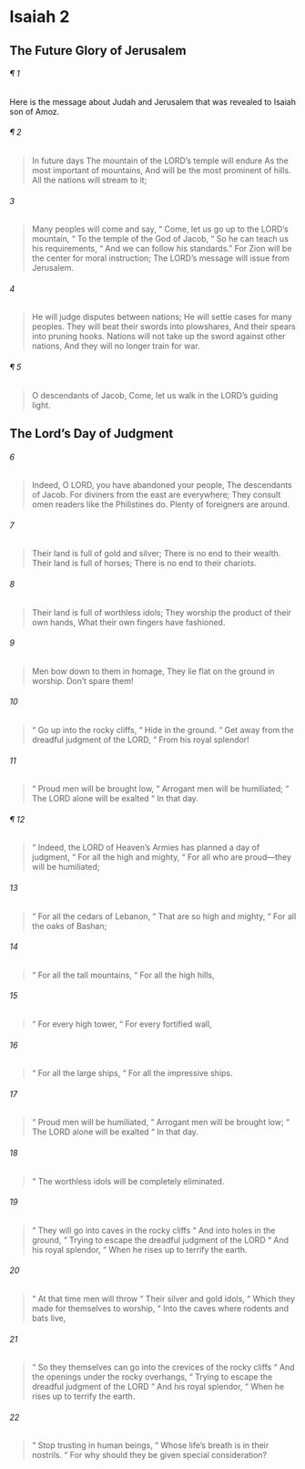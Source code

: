 # Isaiah 2
## The Future Glory of Jerusalem
###### ¶ 1
Here is the message about Judah and Jerusalem that was revealed to Isaiah son of Amoz.
###### ¶ 2
> In future days
> The mountain of the LORD’s temple will endure
> As the most important of mountains,
> And will be the most prominent of hills.
> All the nations will stream to it;
###### 3
> Many peoples will come and say,
>  “ Come, let us go up to the LORD’s mountain,
>  “ To the temple of the God of Jacob,
>  “ So he can teach us his requirements,
>  “ And we can follow his standards.”
> For Zion will be the center for moral instruction;
> The LORD’s message will issue from Jerusalem.
###### 4
> He will judge disputes between nations;
> He will settle cases for many peoples.
> They will beat their swords into plowshares,
> And their spears into pruning hooks.
> Nations will not take up the sword against other nations,
> And they will no longer train for war.
###### ¶ 5
> O descendants of Jacob,
> Come, let us walk in the LORD’s guiding light.
## The Lord’s Day of Judgment
###### 6
> Indeed, O LORD, you have abandoned your people,
> The descendants of Jacob.
> For diviners from the east are everywhere;
> They consult omen readers like the Philistines do.
> Plenty of foreigners are around.
###### 7
> Their land is full of gold and silver;
> There is no end to their wealth.
> Their land is full of horses;
> There is no end to their chariots.
###### 8
> Their land is full of worthless idols;
> They worship the product of their own hands,
> What their own fingers have fashioned.
###### 9
> Men bow down to them in homage,
> They lie flat on the ground in worship.
> Don’t spare them!
###### 10
>  “ Go up into the rocky cliffs,
>  “ Hide in the ground.
>  “ Get away from the dreadful judgment of the LORD,
>  “ From his royal splendor!
###### 11
>  “ Proud men will be brought low,
>  “ Arrogant men will be humiliated;
>  “ The LORD alone will be exalted
>  “ In that day.
###### ¶ 12
>  “ Indeed, the LORD of Heaven’s Armies has planned a day of judgment,
>  “ For all the high and mighty,
>  “ For all who are proud—they will be humiliated;
###### 13
>  “ For all the cedars of Lebanon,
>  “ That are so high and mighty,
>  “ For all the oaks of Bashan;
###### 14
>  “ For all the tall mountains,
>  “ For all the high hills,
###### 15
>  “ For every high tower,
>  “ For every fortified wall,
###### 16
>  “ For all the large ships,
>  “ For all the impressive ships.
###### 17
>  “ Proud men will be humiliated,
>  “ Arrogant men will be brought low;
>  “ The LORD alone will be exalted
>  “ In that day.
###### 18
>  “ The worthless idols will be completely eliminated.
###### 19
>  “ They will go into caves in the rocky cliffs
>  “ And into holes in the ground,
>  “ Trying to escape the dreadful judgment of the LORD
>  “ And his royal splendor,
>  “ When he rises up to terrify the earth.
###### 20
>  “ At that time men will throw
>  “ Their silver and gold idols,
>  “ Which they made for themselves to worship,
>  “ Into the caves where rodents and bats live,
###### 21
>  “ So they themselves can go into the crevices of the rocky cliffs
>  “ And the openings under the rocky overhangs,
>  “ Trying to escape the dreadful judgment of the LORD
>  “ And his royal splendor,
>  “ When he rises up to terrify the earth.
###### 22
>  “ Stop trusting in human beings,
>  “ Whose life’s breath is in their nostrils.
>  “ For why should they be given special consideration?
